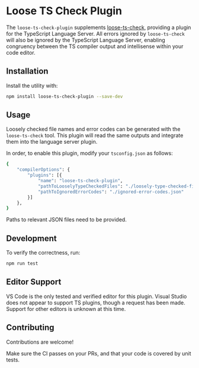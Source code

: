 # Loose TS Check Plugin

The `loose-ts-check-plugin` supplements [loose-ts-check](https://github.com/Gelio/loose-ts-check), providing a plugin for
the TypeScript Language Server. All errors ignored by `loose-ts-check` will also
be ignored by the TypeScript Language Server, enabling congruency between the TS
compiler output and intellisense within your code editor.

## Installation

Install the utility with:

```sh
npm install loose-ts-check-plugin --save-dev
```

## Usage

Loosely checked file names and error codes can be generated with the `loose-ts-check` tool.
This plugin will read the same outputs and integrate them into the language server plugin.

In order, to enable this plugin, modify your `tsconfig.json` as follows:

```sh
{
    "compilerOptions": {
        "plugins": [{
            "name": "loose-ts-check-plugin",
            "pathToLooselyTypeCheckedFiles": "./loosely-type-checked-files.json",
            "pathToIgnoredErrorCodes": "./ignored-error-codes.json"
        }]
    },
}
```
Paths to relevant JSON files need to be provided.

## Development

To verify the correctness, run:

```sh
npm run test
```

## Editor Support
VS Code is the only tested and verified editor for this plugin. Visual Studio does not appear to support TS plugins,
though a request has been made. Support for other editors is unknown at this time.

## Contributing

Contributions are welcome!

Make sure the CI passes on your PRs, and that your code is covered by unit
tests.
